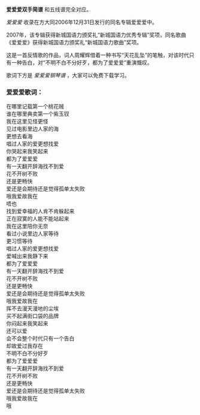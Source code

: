 

**爱爱爱双手简谱** 和五线谱完全对应。

_爱爱爱_ 收录在方大同2006年12月31日发行的同名专辑爱爱爱中。

2007年，该专辑获得新城国语力颁奖礼“新城国语力优秀专辑”奖项，同名歌曲《爱爱爱》获得新城国语力颁奖礼“新城国语力歌曲”奖项。

这是一首反情歌的作品，词人周耀辉借着一种书写“天花乱坠”的笔触，对该时代只有一种告白，对“不明不白不分好歹，都为了爱爱爱”重演慨叹。

歌词下方是 _爱爱爱钢琴谱_ ，大家可以免费下载学习。

### 爱爱爱歌词：

在哪里记载第一个桃花贼  
谁在哪里典卖第一个紫玉钗  
我在这里见怪更怪  
见过电影里边人家的海  
更想去看海  
唱过人家的爱更想找爱  
你哭起来我笑起来  
都为了爱爱爱  
有一天翻开辞海找不到爱  
花不开树不败  
还是更畅快  
爱还是会期待还是觉得孤单太失败  
哦我爱故我在  
唔也  
找到爱幸福的人肯不肯躲起来  
正在寂寞的人能不能站起来  
我在这里陪你无奈  
看过小说里边人家等待  
更习惯等待  
唱过人家的爱更想找爱  
爱喊出来我静下来  
都为了爱爱爱  
有一天翻开辞海找不到爱  
花不开树不败  
还是更畅快  
爱还是会期待还是觉得孤单太失败  
哦我爱故我在  
挥不去漫天漫地的尘埃  
买不起满街口袋的品牌  
你闷起来我笑起来  
还可以爱  
会不会整个时代只有一个告白  
却故爱过我存在  
不明不白不分好歹  
都为了爱爱爱  
有一天翻开辞海找不到爱  
花不开树不败  
还是更畅快  
爱还是会期待还是觉得孤单太失败  
哦我爱故我在  
哦

